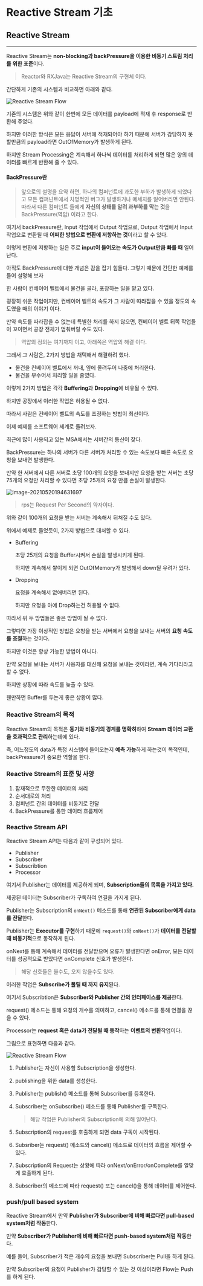 # Reactive Stream 기초

## Reactive Stream

---

Reactive Stream는 **non-blocking과 backPressure을 이용한 비동기 스트림 처리를 위한 표준**이다.

> Reactor와 RXJava는 Reactive Stream의 구현체 이다.

간단하게 기존의 시스템과 비교하면 아래와 같다.

![Reactive Stream Flow](./images/reactivestream_gap.png)

기존의 시스템은 위와 같이 한번에 모든 데이터를 payload에 적재 후 response로 반환해 주었다.

하지만 이러한 방식은 모든 응답이 서버에 적재되어야 하기 때문에 서버가 감당하지 못할만큼의 payload라면 OutOfMemory가 발생하게 된다.



하지만 Stream Processing은 계속해서 하나씩 데이터를 처리하게 되면 많은 양의 데이터를 빠르게 반환해 줄 수 있다.



#### BackPressure란

> 앞으로의 설명을 요약 하면, 하나의 컴퍼넌트에 과도한 부하가 발생하게 되었다고 모든 컴퍼넌트에서 치명적인 버그가 발생하거나 메세지를 잃어버리면 안된다. 따라서 다른 컴퍼넌트 들에게 **자신의 상태를 알려 과부하를 막는 것**을 BackPressure(역압) 이라고 한다.

여기서 backPressure란, Input 작업에서 Output 작업으로, Output 작업에서 Input 작업으로 변환될 때 **어떠한 방법으로 변환에 저항하는 것**이라고 할 수 있다.

이렇게 변환에 저항하는 일은 주로 **input이 들어오는 속도가 Output만큼 빠를 때** 일어난다.



아직도 BackPressure에 대한 개념은 감을 잡기 힘들다. 그렇기 때문에 간단한 예제를 들어 설명해 보자



한 사람이 컨베이어 벨트에서 물건을 골라, 포장하는 일을 맡고 있다.

굉장히 쉬운 작업이지만, 컨베이어 벨트의 속도가 그 사람이 따라잡을 수 있을 정도의 속도였을 때의 이야기 이다.

만약 속도를 따라잡을 수 없는데 특별한 처리를 하지 않으면, 컨베이어 벨트 뒤쪽 작업들이 꼬이면서 공장 전체가 멈춰버릴 수도 있다.

> 역압의 정의는 여기까지 이고, 아래쪽은 역압의 해결 이다.

그래서 그 사람은, 2가지 방법을 채택해서 해결하려 했다.

- 물건을 컨베이어 벨트에서 꺼내, 옆에 올려두어 나중에 처리한다.
- 물건을 부수어서 처리할 일을 줄였다.



이렇게 2가지 방법은 각각 **Buffering**과 **Dropping**에 비유될 수 있다.

하지만 공장에서 이러한 작업은 허용될 수 없다.

따라서 사람은 컨베이어 벨트의 속도를 조정하는 방법이 최선이다.



이제 예제를 소프트웨어 세계로 돌려보자.

최근에 많이 사용되고 있는 MSA에서는 서버간의 통신이 잦다.

BackPressure는 하나의 서버가 다른 서버가 처리할 수 있는 속도보다 빠른 속도로 요청을 보내면 발생한다.



만약 한 서버에서 다른 서버로 초당 100개의 요청을 보내지만 요청을 받는 서버는 초당 75개의 요청만 처리할 수 있다면 초당 25개의 요청 만큼 손실이 발생한다.

![image-20210520194631697](./images/backpressure_msa.png)

> rps는 Request Per Second의 약자이다.

위와 같이 100개의 요청을 받는 서버는 계속해서 뒤쳐질 수도 있다.

위에서 예제로 들었듯이, 2가지 방법으로 대처할 수 있다.

- Buffering

  초당 25개의 요청을 Buffer시켜서 손실을 발생시키게 된다.

  하지만 계속해서 쌓이게 되면 OutOfMemory가 발생해서 down될 우려가 있다.

- Dropping

  요청을 계속해서 없애버리면 된다.

  하지만 요청을 아예 Drop하는건 허용될 수 없다.



따라서 위 두 방법들은 좋은 방법이 될 수 없다.

그렇다면 가장 이상적인 방법은 요청을 받는 서버에서 요청을 보내는 서버의 **요청 속도를 조절**하는 것이다.

하지만 이것은 항상 가능한 방법이 아니다.

만약 요청을 보내는 서버가 사용자를 대신해 요청을 보내는 것이라면, 계속 기다리라고 할 수 없다.

하지만 상황에 따라 속도를 늦출 수 있다.

웬만하면 Buffer를 두는게 좋은 상황이 많다.



### Reactive Stream의 목적

Reactive Stream의 목적은 **동기와 비동기의 경계를 명확히**하여 **Stream 데이터 교환을 효과적으로 관리**하는데에 있다.

즉, 어느정도의 data가 특정 시스템에 들어오는지 **예측 가능**하게 하는것이 목적인데, backPressure가 중요한 역할을 한다.



### Reactive Stream의 표준 및 사양

1. 잠재적으로 무한한 데이터의 처리
2. 순서대로의 처리
3. 컴퍼넌트 간의 데이터를 비동기로 전달
4. BackPressure를 통한 데이터 흐름제어



### Reactive Stream  API

Reactive Stream API는 다음과 같이 구성되어 있다.

- Publisher
- Subscriber
- Subscribtion
- Processor

여기서 Publisher는 데이터를 제공하게 되며, **Subscription들의 목록을 가지고 있다.**

제공된 데이터는 Subscriber가 구독하여 연결을 가지게 된다.

   

Publisher는  Subscription의 `onNext()` 메소드를 통해 **연관된 Subscriber에게 data를 전달**한다.

Publisher는 **Executor를 구현**하기 때문에 `request()`와 `onNext()`가 **데이터를 전달할 때 비동기적**으로 동작하게 된다.

   

onNext를 통해 계속해서 데이터를 전달받으며 오류가 발생한다면 onError, 모든 데이터를 성공적으로 받았다면 onComplete 신호가 발생한다.

> 해당 신호들은 올수도, 오지 않을수도 있다.

이러한 작업은 **Subscribe가 풀릴 때 까지 유지**된다.



여기서 Subscribtion은 **Subscriber와 Publisher 간의 인터페이스를 제공**한다.

request() 메소드는 통해 요청의 개수를 의미하고, cancel() 메소드를 통해 연결을 끊을 수 있다.



Processor는 **request 혹은 data가 전달될 때 동작**하는 **이벤트의 변환**작업이다.

그림으로 표현하면 다음과 같다.

![Reactive Stream Flow](./images/reactive_stream_workflow.png)

1. Publisher는 자신이 사용할 Subscription을 생성한다.

2. publishing을 위한 data를 생성한다.

3. Publisher는 publish() 메소드를 통해 Subscriber를 등록한다.

4. Subscriber는 onSubscribe() 메소드를 통해 Publisher를 구독한다.

   > 해당 작업은 Publisher의 Subscription에 의해 일어난다.

5. Subscription의 request를 호출하게 되면 data 구독이 시작된다.

6. Subsriber는 request() 메소드와 cancel() 메소드로 데이터의 흐름을 제어할 수 있다.

7. Subscription의 Request는 상황에 따라 onNext/onError/onComplete를 알맞게 호출하게 된다.

8. Subscriber의 메소드에 따라 request() 또는 cancel()을 통해 데이터를 제어한다.

   

### push/pull based system

Reactive Stream에서 만약 **Publisher가 Subscriber에 비해 빠르다면 pull-based system처럼 작동**한다.

만약 **Subscriber가 Publisher에 비해 빠르다면 push-based system처럼 작동**한다.

   

예를 들어, Subscriber가 적은 개수의 요청을 보내면 Subscriber는 Pull을 하게 된다.

만약 Subscriber의 요청이 Publisher가 감당할 수 있는 것 이상이라면 Flow는 Push를 하게 된다.